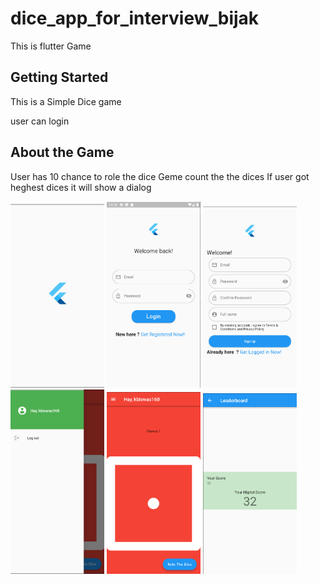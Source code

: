 # dice_app_for_interview_bijak

This is flutter Game

## Getting Started

This is a Simple Dice game 

user can login 


## About the Game
User has 10 chance to role the dice 
Geme count the the dices
If user got heghest dices 
it will show a dialog



<p float="left">
<img src="screenshots/0.png" width="150"/>
<img src="screenshots/1.png" width="150"/>
<img src="screenshots/2.png" width="150"/>
<img src="screenshots/3.png" width="150"/>
<img src="screenshots/4.png" width="150"/>
<img src="screenshots/5.png" width="150"/>
</p>






